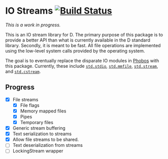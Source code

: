 [buildbadge]: https://travis-ci.org/jasonwhite/io.svg?branch=master
[buildstatus]: https://travis-ci.org/jasonwhite/io

# IO Streams [![Build Status][buildbadge]][buildstatus]

*This is a work in progress.*

This is an IO stream library for D. The primary purpose of this package is to
provide a better API than what is currently available in the D standard library.
Secondly, it is meant to be fast. All file operations are implemented using the
low-level system calls provided by the operating system.

The goal is to eventually replace the disparate IO modules in [Phobos][] with
this package. Currently, these include [`std.stdio`][std.stdio],
[`std.mmfile`][std.mmfile], [`std.stream`][std.stream], and
[`std.cstream`][std.cstream].

[Phobos]: http://dlang.org/phobos/
[std.stdio]: http://dlang.org/phobos/std_stdio.html
[std.mmfile]: http://dlang.org/phobos/std_mmfile.html
[std.stream]: http://dlang.org/phobos/std_stream.html
[std.cstream]: http://dlang.org/phobos/std_cstream.html

## Progress

 - [x] File streams
   - [x] File flags
   - [x] Memory mapped files
   - [x] Pipes
   - [x] Temporary files
 - [x] Generic stream buffering
 - [x] Text serialization to streams
 - [x] Allow file streams to be shared.
 - [ ] Text deserialization from streams
 - [ ] LockingStream wrapper

